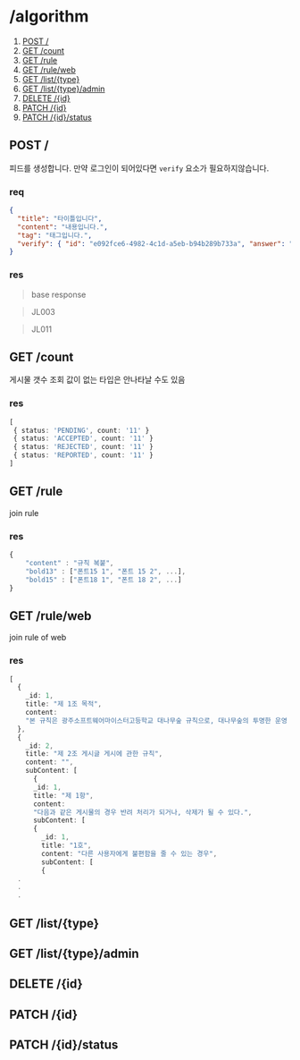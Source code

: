 # /algorithm

1. [POST /](#post-)
2. [GET /count](#get-count)
3. [GET /rule](#get-rule)
4. [GET /rule/web](#get-ruleweb)
5. [GET /list/{type}](#get-listtype)
6. [GET /list/{type}/admin](#get-listtypeadmin)
7. [DELETE /{id}](#delete-id)
8. [PATCH /{id}](#patch-id)
9. [PATCH /{id}/status](#patch-idstatus)

## POST /

피드를 생성합니다.
만약 로그인이 되어있다면 `verify` 요소가 필요하지않습니다.

### req

```json
{
  "title": "타이틀입니다",
  "content": "내용입니다.",
  "tag": "태그입니다.",
  "verify": { "id": "e092fce6-4982-4c1d-a5eb-b94b289b733a", "answer": "#softmeister01" }
}
```

### res

> base response

> JL003

> JL011

## GET /count

게시물 갯수 조회
값이 없는 타입은 안나타날 수도 있음

### res

```ts
[
 { status: 'PENDING', count: '11' }
 { status: 'ACCEPTED', count: '11' }
 { status: 'REJECTED', count: '11' }
 { status: 'REPORTED', count: '11' }
]
```

## GET /rule

join rule
### res

```ts
{
    "content" : "규칙 복붙",
    "bold13" : ["폰트15 1", "폰트 15 2", ...],
    "bold15" : ["폰트18 1", "폰트 18 2", ...]
}
```

## GET /rule/web

join rule of web

### res

```ts
[
  {
    _id: 1,
    title: "제 1조 목적",
    content:
    "본 규칙은 광주소프트웨어마이스터고등학교 대나무숲 규칙으로, 대나무숲의 투명한 운영 및 익명성 보장을 목적으로 한다.",
  },
  {
    _id: 2,
    title: "제 2조 게시글 게시에 관한 규칙",
    content: "",
    subContent: [
      {
      _id: 1,
      title: "제 1항",
      content:
      "다음과 같은 게시물의 경우 반려 처리가 되거나, 삭제가 될 수 있다.",
      subContent: [
      {
        _id: 1,
        title: "1호",
        content: "다른 사용자에게 불편함을 줄 수 있는 경우",
        subContent: [
        {
  .
  .
  .
```

## GET /list/{type}
## GET /list/{type}/admin
## DELETE /{id}
## PATCH /{id}
## PATCH /{id}/status
